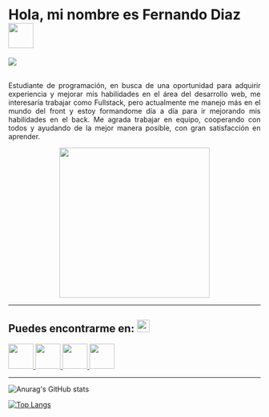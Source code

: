 <div>
<h1 class="title">Hola, mi nombre es Fernando Diaz <img src="https://c.tenor.com/xS_t2ANBv9UAAAAj/elsalla.gif" width="50" height="50"></h1>

<img src="https://cdn.discordapp.com/attachments/963137601152364554/1002719968237985792/Black_Modern_Personal_LinkedIn_Banner_1500_500_px.png">
<br><br>

<div align="justify">

Estudiante de programación, en busca de una oportunidad para adquirir experiencia y mejorar mis habilidades en el área del desarrollo web, me interesaría trabajar como Fullstack, pero actualmente me manejo más en el mundo del front y estoy formandome día a día para ir mejorando mis habilidades en el back. Me agrada trabajar en equipo, cooperando con todos y ayudando de la mejor manera posible, con gran satisfacción en aprender.

</div>

<div align="center">

<img src="https://media.giphy.com/media/PI3QGKFN6XZUCMMqJm/giphy.gif" width="300">

</div>
<hr>

<h2>Puedes encontrarme en: <img src="https://c.tenor.com/JO4sqBp4t44AAAAj/dm4uz3-foekoe.gif" width="25" height="25"></h2>
<a href="https://www.linkedin.com/in/fernandodiaz62/" target="_blank">
<img src="https://img.icons8.com/fluency/344/linkedin.png" width="50" height="50"></img>
</a>

<a href="https://twitter.com/MetalDev_06" target="\_blank">
<img src="https://img.icons8.com/color/344/twitter-squared.png" width="50" height="50"></img>
</a>

<a href="https://www.instagram.com/fernydiaz62/" target="_blank">
<img src="https://img.icons8.com/fluency/344/instagram-new.png" width="50" height="50"></img>
</a>

<a href="https://drive.google.com/file/d/1MMY3plmfma0Bf55K4N4tcxXwW_n5_WOR/view?usp=sharing" target="_blank">
<img src="https://img.icons8.com/fluency/344/resume.png" width="50" height="50"></img>
</a>
<hr>

![Anurag's GitHub stats](https://github-readme-stats.vercel.app/api?username=Metaldev-06&show_icons=true&theme=white)

[![Top Langs](https://github-readme-stats.vercel.app/api/top-langs/?username=Metaldev-06&langs_count=8)](https://github.com/anuraghazra/github-readme-stats)

